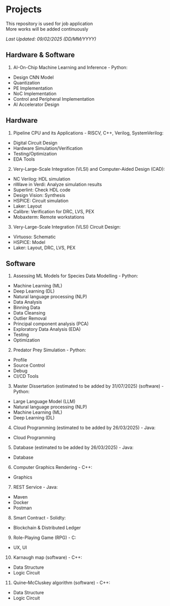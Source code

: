 # Projects
This repository is used for job application  
More works will be added continuously

*Last Updated: 09/02/2025 (DD/MM/YYYY)*  

## Hardware & Software
1. AI-On-Chip Machine Learning and Inference - Python:  
- Design CNN Model   
- Quantization  
- PE Implementation  
- NoC Implementation  
- Control and Peripheral Implementation  
- AI Accelerator Design  

## Hardware
1. Pipeline CPU and its Applications - RISCV, C++, Verilog, SystemVerilog:   
- Digital Circuit Design
- Hardware Simulation/Verification
- Testing/Optimization  
- EDA Tools
2. Very-Large-Scale Integration (VLSI) and Computer-Aided Design (CAD): 
- NC Verilog: HDL simulation  
- nWave in Verdi: Analyze simulation results  
- Superlint: Check HDL code  
- Design Vision: Synthesis  
- HSPICE: Circuit simulation  
- Laker: Layout  
- Calibre: Verification for DRC, LVS, PEX  
- Mobaxterm: Remote workstations  
3. Very-Large-Scale Integration (VLSI) Circuit Design:
- Virtuoso: Schematic
- HSPICE: Model
- Laker: Layout, DRC, LVS, PEX

## Software
1. Assessing ML Models for Species Data Modelling - Python:  
- Machine Learning (ML)  
- Deep Learning (DL)  
- Natural language processing (NLP)  
- Data Analysis  
- Binning Data  
- Data Cleansing  
- Outlier Removal  
- Principal component analysis (PCA)    
- Exploratory Data Analysis (EDA)   
- Testing  
- Optimization
2. Predator Prey Simulation - Python:
- Profile  
- Source Control  
- Debug  
- CI/CD Tools  
3. Master Dissertation (estimated to be added by 31/07/2025) (software) - Python:  
- Large Language Model (LLM)  
- Natural language processing (NLP)
- Machine Learning (ML)
- Deep Learning (DL)
4. Cloud Programming (estimated to be added by 26/03/2025) - Java:
- Cloud Programming
5. Database (estimated to be added by 26/03/2025) - Java:  
- Database    
6. Computer Graphics Rendering - C++:  
- Graphics  
7. REST Service - Java:  
- Maven  
- Docker
- Postman  
8. Smart Contract - Solidty:
- Blockchain & Distributed Ledger
9. Role-Playing Game (RPG) - C:
- UX, UI
10. Karnaugh map (software) - C++:  
- Data Structure  
- Logic Circuit  
11. Quine–McCluskey algorithm (software) - C++:
- Data Structure
- Logic Circuit 
